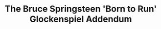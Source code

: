 ---
ee_id: '5'
site: '1'
type: '2'
long_id: 2006-008 The Bruce Springsteen 'Born to Run' Glockenspiel Addendum (Performance)
url: 2006-008-the-bruce-springsteen-born-to-run-glockenspiel-addendum
title: The Bruce Springsteen 'Born to Run' Glockenspiel Addendum
year: '2006'
medium: Performance for solo glockenspiel and optional electronics
commission:
dims:
pitch: "​Live performances of The Bruce Springsteen Glockenspiel Addendum."
ps: '<p>Above: performance of the complete 43 minute The Bruce Springsteen Born to
  Run Glockenspiel Addendum @ Light Industry in Brooklyn (original ‘blog’ invite <a
  href="http://www.coryarcangel.com/news/2008/07/content-producer-new-york-august-5-8pm/">here</a>).'
live_url:
related:
youtube: https://www.youtube.com/playlist?list=PLIVciZ6unaZT0iTIRgMD397O33Mgueva5
imgs: glockenspiel-2006-008-light-industry-performance-view-1-database-DC.jpg
subheading: "(Performance)"
display_year: '2009'
download:
add_credit:
add_credits:
related_code:
layout: things-i-made
---